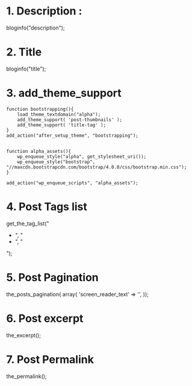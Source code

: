 
# 1. Description :

 bloginfo("description");


# 2. Title 

 bloginfo("title");


# 3. add_theme_support

    function bootstrapping(){
        load_theme_textdomain("alpha");
        add_theme_support( 'post-thumbnails' );
        add_theme_support( 'title-tag' );
    }
    add_action("after_setup_theme", "bootstrapping");
    
    
    function alpha_assets(){
        wp_enqueue_style("alpha", get_stylesheet_uri());
        wp_enqueue_style("bootstrap", "//maxcdn.bootstrapcdn.com/bootstrap/4.0.0/css/bootstrap.min.css");
    }
    
    add_action("wp_enqueue_scripts", "alpha_assets");
    

# 4. Post Tags list

get_the_tag_list("<ul class='list-unstyled'><li>", "</li><li>", "</li></ul>");


# 5. Post Pagination

the_posts_pagination( array( 'screen_reader_text' => '', ));


# 6. Post excerpt

 the_excerpt();

# 7. Post Permalink

the_permalink(); 

